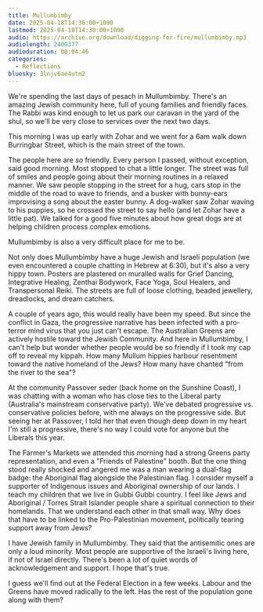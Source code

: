 ```yaml
---
title: Mullumbimby
date: 2025-04-18T14:30:00+1000
lastmod: 2025-04-18T14:30:00+1000
audio: https://archive.org/download/digging-for-fire/mullumbimby.mp3
audiolength: 2400377
audioduration: 00:04:46
categories:
  - Reflections
bluesky: 3lnjv6ae4utm2
---
```


We're spending the last days of pesach in Mullumbimby. There's an amazing Jewish community here, full of young families and friendly faces. The Rabbi was kind enough to let us park our caravan in the yard of the shul, so we'll be very close to services over the next two days.

This morning I was up early with Zohar and we went for a 6am walk down Burringbar Street, which is the main street of the town.

The people here are _so_ friendly. Every person I passed, without exception, said good morning. Most stopped to chat a little longer. The street was full of smiles and people going about their morning routines in a relaxed manner. We saw people stopping in the street for a hug, cars stop in the middle of the road to wave to friends, and a busker with bunny-ears improvising a song about the easter bunny. A dog-walker saw Zohar waving to his puppies, so he crossed the street to say hello (and let Zohar have a little pat). We talked for a good five minutes about how great dogs are at helping children process complex emotions.

Mullumbimby is also a very difficult place for me to be.

Not only does Mullumbimby have a huge Jewish and Israeli population (we even encountered a couple chatting in Hebrew at 6:30), but it's also a very hippy town. Posters are plastered on muralled walls for Grief Dancing, Integrative Healing, Zenthai Bodywork, Face Yoga, Soul Healers, and Transpersonal Reiki. The streets are full of loose clothing, beaded jewellery, dreadlocks, and dream catchers.

A couple of years ago, this would really have been my speed. But since the conflict in Gaza, the progressive narrative has been infected with a pro-terror mind virus that you just can't escape. The Australian Greens are actively hostile toward the Jewish Community. And here in Mullumbimby, I can't help but wonder whether people would be so friendly if I took my cap off to reveal my kippah. How many Mullum hippies harbour resentment toward the native homeland of the Jews? How many have chanted "from the river to the sea"?

At the community Passover seder (back home on the Sunshine Coast), I was chatting with a woman who has close ties to the Liberal party (Australia's mainstream conservative party). We've debated progressive vs. conservative policies before, with me always on the progressive side. But seeing her at Passover, I told her that even though deep down in my heart I'm still a progressive, there's no way I could vote for anyone but the Liberals this year.

The Farmer's Markets we attended this morning had a strong Greens party representation, and even a "Friends of Palestine" booth. But the one thing stood really shocked and angered me was a man wearing a dual-flag badge: the Aboriginal flag alongside the Palestinian flag. I consider myself a supporter of Indigenous issues and Aboriginal ownership of our lands. I teach my children that we live in Gubbi Gubbi country. I feel like Jews and Aboriginal / Torres Strait Islander people share a spiritual connection to their homelands. That we understand each other in that small way. Why does that have to be linked to the Pro-Palestinian movement, politically tearing support away from Jews?

I have Jewish family in Mullumbimby. They said that the antisemitic ones are only a loud minority. Most people are supportive of the Israeli's living here, if not of Israel directly. There's been a lot of quiet words of acknowledgement and support. I hope that's true.

I guess we'll find out at the Federal Election in a few weeks. Labour and the Greens have moved radically to the left. Has the rest of the population gone along with them?